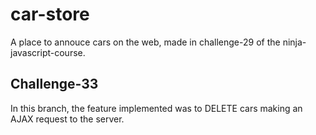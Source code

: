 # car-store
A place to annouce cars on the web, made in challenge-29 of the ninja-javascript-course.

## Challenge-33
In this branch, the feature implemented was to DELETE cars making an AJAX request to the server. 


